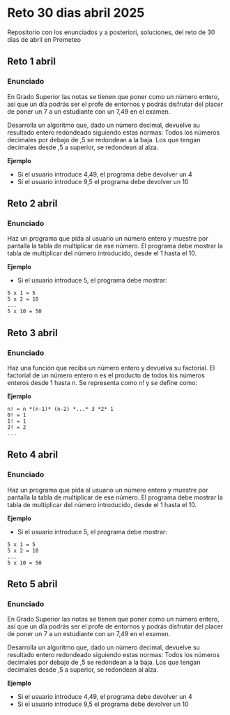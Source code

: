 # Reto 30 dias abril 2025

Repositorio con los enunciados y a posteriori, soluciones, del reto de 30 dias de abril en Prometeo

## Reto 1 abril

### Enunciado

En Grado Superior las notas se tienen que poner como un número entero, así que un día podrás ser el profe de entornos y podrás disfrutar del placer de poner un 7 a un estudiante con un 7,49 en el examen.

Desarrolla un algoritmo que, dado un número decimal, devuelve su resultado entero redondeado siguiendo estas normas:
Todos los números decimales por debajo de ,5 se redondean a la baja.
Los que tengan decimales desde ,5 a superior, se redondean al alza.

**Ejemplo**

- Si el usuario introduce 4,49, el programa debe devolver un 4
- Si el usuario introduce 9,5 el programa debe devolver un 10

## Reto 2 abril

### Enunciado

Haz un programa que pida al usuario un número entero y muestre por pantalla la tabla de multiplicar de ese número.
El programa debe mostrar la tabla de multiplicar del número introducido, desde el 1 hasta el 10.

**Ejemplo**

- Si el usuario introduce 5, el programa debe mostrar:

```
5 x 1 = 5
5 x 2 = 10
...
5 x 10 = 50
```

## Reto 3 abril

### Enunciado

Haz una función que reciba un número entero y devuelva su factorial.
El factorial de un número entero n es el producto de todos los números enteros desde 1 hasta n. Se representa como n! y se define como:

**Ejemplo**

```
n! = n *(n-1)* (n-2) *...* 3 *2* 1
0! = 1
1! = 1
2! = 2
...
```

## Reto 4 abril

### Enunciado

Haz un programa que pida al usuario un número entero y muestre por pantalla la tabla de multiplicar de ese número.
El programa debe mostrar la tabla de multiplicar del número introducido, desde el 1 hasta el 10.

**Ejemplo**

- Si el usuario introduce 5, el programa debe mostrar:

```
5 x 1 = 5
5 x 2 = 10
...
5 x 10 = 50
```

## Reto 5 abril

### Enunciado

En Grado Superior las notas se tienen que poner como un número entero, así que un día podrás ser el profe de entornos y podrás disfrutar del placer de poner un 7 a un estudiante con un 7,49 en el examen.

Desarrolla un algoritmo que, dado un número decimal, devuelve su resultado entero redondeado siguiendo estas normas:
Todos los números decimales por debajo de ,5 se redondean a la baja.
Los que tengan decimales desde ,5 a superior, se redondean al alza.

**Ejemplo**

- Si el usuario introduce 4,49, el programa debe devolver un 4
- Si el usuario introduce 9,5 el programa debe devolver un 10
